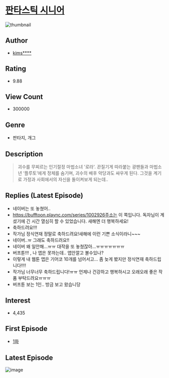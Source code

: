 # [판타스틱 시니어](https://comic.naver.com/bestChallenge/list?titleId=736419)
![thumbnail](https://image-comic.pstatic.net/user_contents_data/challenge_comic/2019/11/08/329110/thumbnail_202x164d57ff999_347b_4c96_bd23_a140eb2f3e2e_00003813.JPEG)

## Author
- [kims****](https://comic.naver.com/artistTitle?id=329110)

## Rating
- 9.88

## View Count
- 300000

## Genre
- 판타지, 개그

## Description
> 괴수를 무찌르는 인기절정 마법소녀 '로라'. 끈질기게 따라붙는 광팬들과 마법소년 ‘플루토’에게 정체를 숨기며, 괴수의 배후 악당과도 싸우게 된다. 그것을 계기로 가정과 사회에서의 자신을 돌이켜보게 되는데..

## Replies (Latest Episode)
- 네이버는 또 놓쳤어..
- https://bufftoon.plaync.com/series/1002926주소는 이 쪽입니다. 독자님이 계셨기에 긴 시간 열심히 할 수 있었습니다. 새해엔 더 행복하세요!
- 축하드려요!!!
- 작가님 정식연재 정말로 축하드려요!새해에 이런 기쁜 소식이라니~~~
- 네이버..ㅠ 그래도 축하드려요!!
- 네이버 왜 일안해...ㅠㅠ 대작을 또 놓쳤잖아...ㅠㅠㅠㅠㅠㅠㅠ
- 버프툰!!! , 나 앱은 못까는데.. 앱안깔고 볼수있나?
- 이렇게 내 웹툰 앱은 기어코 10개를 넘어서고... 좀 늦게 봤지만 정식연재 축하드립니다!!!!
- 작가님 너무너무 축하드립니다!ㅠㅠ 언제나 건강하고 행복하시고 오래오래 좋은 작품 부탁드려요ㅠㅠㅠ
- 버프툰 보는 1인.. 방금 보고 왔습니당

## Interest
- 4,435

## First Episode
- [1화](https://comic.naver.com/bestChallenge/detail?titleId=736419&no=1)

## Latest Episode
![image](https://image-comic.pstatic.net/user_contents_data/challenge_comic/2021/01/02/329110/upload_3473510296997814834.jpeg)

